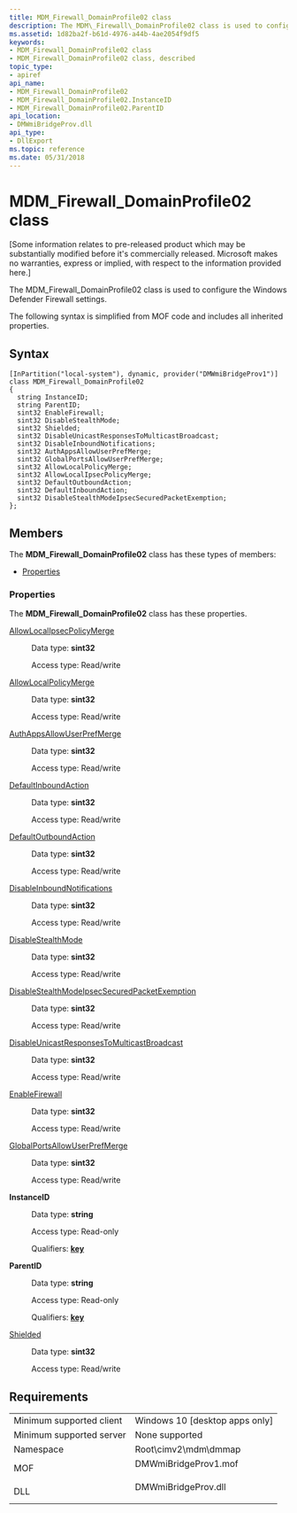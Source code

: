 ```yaml
---
title: MDM_Firewall_DomainProfile02 class
description: The MDM\_Firewall\_DomainProfile02 class is used to configure the Windows Defender Firewall settings.
ms.assetid: 1d82ba2f-b61d-4976-a44b-4ae2054f9df5
keywords:
- MDM_Firewall_DomainProfile02 class
- MDM_Firewall_DomainProfile02 class, described
topic_type:
- apiref
api_name:
- MDM_Firewall_DomainProfile02
- MDM_Firewall_DomainProfile02.InstanceID
- MDM_Firewall_DomainProfile02.ParentID
api_location:
- DMWmiBridgeProv.dll
api_type:
- DllExport
ms.topic: reference
ms.date: 05/31/2018
---
```


# MDM\_Firewall\_DomainProfile02 class

\[Some information relates to pre-released product which may be substantially modified before it's commercially released. Microsoft makes no warranties, express or implied, with respect to the information provided here.\]

The MDM\_Firewall\_DomainProfile02 class is used to configure the Windows Defender Firewall settings.

The following syntax is simplified from MOF code and includes all inherited properties.

## Syntax

``` syntax
[InPartition("local-system"), dynamic, provider("DMWmiBridgeProv1")]
class MDM_Firewall_DomainProfile02
{
  string InstanceID;
  string ParentID;
  sint32 EnableFirewall;
  sint32 DisableStealthMode;
  sint32 Shielded;
  sint32 DisableUnicastResponsesToMulticastBroadcast;
  sint32 DisableInboundNotifications;
  sint32 AuthAppsAllowUserPrefMerge;
  sint32 GlobalPortsAllowUserPrefMerge;
  sint32 AllowLocalPolicyMerge;
  sint32 AllowLocalIpsecPolicyMerge;
  sint32 DefaultOutboundAction;
  sint32 DefaultInboundAction;
  sint32 DisableStealthModeIpsecSecuredPacketExemption;
};
```

## Members

The **MDM\_Firewall\_DomainProfile02** class has these types of members:

-   [Properties](#properties)

### Properties

The **MDM\_Firewall\_DomainProfile02** class has these properties.

<dl> <dt>

[AllowLocalIpsecPolicyMerge](/windows/client-management/mdm/firewall-csp#allowlocalipsecpolicymerge)
</dt> <dd> <dl> <dt>

Data type: **sint32**
</dt> <dt>

Access type: Read/write
</dt> </dl>

</dd> <dt>

[AllowLocalPolicyMerge](/windows/client-management/mdm/firewall-csp#allowlocalpolicymerge)
</dt> <dd> <dl> <dt>

Data type: **sint32**
</dt> <dt>

Access type: Read/write
</dt> </dl>

</dd> <dt>

[AuthAppsAllowUserPrefMerge](/windows/client-management/mdm/firewall-csp#authappsallowuserprefmerge)
</dt> <dd> <dl> <dt>

Data type: **sint32**
</dt> <dt>

Access type: Read/write
</dt> </dl>

</dd> <dt>

[DefaultInboundAction](/windows/client-management/mdm/firewall-csp#defaultinboundaction)
</dt> <dd> <dl> <dt>

Data type: **sint32**
</dt> <dt>

Access type: Read/write
</dt> </dl>

</dd> <dt>

[DefaultOutboundAction](/windows/client-management/mdm/firewall-csp#defaultoutboundaction)
</dt> <dd> <dl> <dt>

Data type: **sint32**
</dt> <dt>

Access type: Read/write
</dt> </dl>

</dd> <dt>

[DisableInboundNotifications](/windows/client-management/mdm/firewall-csp#disableinboundnotifications)
</dt> <dd> <dl> <dt>

Data type: **sint32**
</dt> <dt>

Access type: Read/write
</dt> </dl>

</dd> <dt>

[DisableStealthMode](/windows/client-management/mdm/firewall-csp#disablestealthmode)
</dt> <dd> <dl> <dt>

Data type: **sint32**
</dt> <dt>

Access type: Read/write
</dt> </dl>

</dd> <dt>

[DisableStealthModeIpsecSecuredPacketExemption](/windows/client-management/mdm/firewall-csp#disablestealthmodeipsecsecuredpacketexemption)
</dt> <dd> <dl> <dt>

Data type: **sint32**
</dt> <dt>

Access type: Read/write
</dt> </dl>

</dd> <dt>

[DisableUnicastResponsesToMulticastBroadcast](/windows/client-management/mdm/firewall-csp#disableunicastresponsestomulticastbroadcast)
</dt> <dd> <dl> <dt>

Data type: **sint32**
</dt> <dt>

Access type: Read/write
</dt> </dl>

</dd> <dt>

[EnableFirewall](/windows/client-management/mdm/firewall-csp#enablefirewall)
</dt> <dd> <dl> <dt>

Data type: **sint32**
</dt> <dt>

Access type: Read/write
</dt> </dl>

</dd> <dt>

[GlobalPortsAllowUserPrefMerge](/windows/client-management/mdm/firewall-csp#globalportsallowuserprefmerge)
</dt> <dd> <dl> <dt>

Data type: **sint32**
</dt> <dt>

Access type: Read/write
</dt> </dl>

</dd> <dt>

**InstanceID**
</dt> <dd> <dl> <dt>

Data type: **string**
</dt> <dt>

Access type: Read-only
</dt> <dt>

Qualifiers: [**key**](/windows/desktop/WmiSdk/key-qualifier)
</dt> </dl>

</dd> <dt>

**ParentID**
</dt> <dd> <dl> <dt>

Data type: **string**
</dt> <dt>

Access type: Read-only
</dt> <dt>

Qualifiers: [**key**](/windows/desktop/WmiSdk/key-qualifier)
</dt> </dl>

</dd> <dt>

[Shielded](/windows/client-management/mdm/firewall-csp#shielded)
</dt> <dd> <dl> <dt>

Data type: **sint32**
</dt> <dt>

Access type: Read/write
</dt> </dl>

</dd> </dl>

## Requirements



|                                     |                                                                                                 |
|-------------------------------------|-------------------------------------------------------------------------------------------------|
| Minimum supported client<br/> | Windows 10 \[desktop apps only\]<br/>                                                     |
| Minimum supported server<br/> | None supported<br/>                                                                       |
| Namespace<br/>                | Root\\cimv2\\mdm\\dmmap<br/>                                                              |
| MOF<br/>                      | <dl> <dt>DMWmiBridgeProv1.mof</dt> </dl> |
| DLL<br/>                      | <dl> <dt>DMWmiBridgeProv.dll</dt> </dl>  |



 

